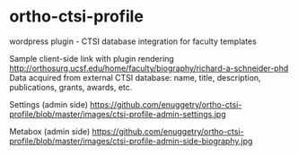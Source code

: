 # ortho-ctsi-profile
wordpress plugin - CTSI database integration for faculty templates

Sample client-side link with plugin rendering
http://orthosurg.ucsf.edu/home/faculty/biography/richard-a-schneider-phd
Data acquired from external CTSI database: name, title, description, publications, grants, awards, etc.

Settings (admin side)
https://github.com/enuggetry/ortho-ctsi-profile/blob/master/images/ctsi-profile-admin-settings.jpg

Metabox (admin side)
https://github.com/enuggetry/ortho-ctsi-profile/blob/master/images/ctsi-profile-admin-side-biography.jpg


